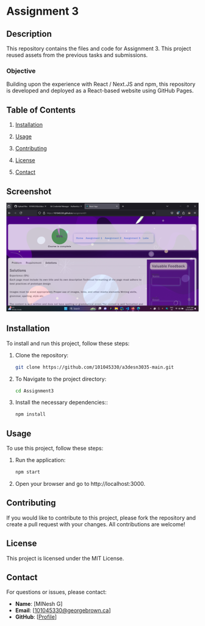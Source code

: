 # Assignment 3

## Description
This repository contains the files and code for Assignment 3.  This project reused assets from the previous tasks and submissions.

### Objective
Building upon the experience with React / Next.JS and npm, this repository is developed and deployed as a React-based website using GitHub Pages. 

## Table of Contents

1. [Installation](#installation)
2. [Usage](#usage)

3. [Contributing](#contributing)
4. [License](#license)
5. [Contact](#contact)

## Screenshot
<img src="Screenshot1.png" alt="Screenshot" style="max-width: 100%; height: auto;">

## Installation

To install and run this project, follow these steps:

1. Clone the repository:
   ```bash
   git clone https://github.com/101045330/a3desn3035-main.git
   

2. To Navigate to the project directory:
   ```bash
   cd Assignment3

3. Install the necessary dependencies::
   ```bash
   npm install
   
## Usage

To use this project, follow these steps:

1. Run the application:
   ```bash
   npm start

2. Open your browser and go to http://localhost:3000.

## Contributing
If you would like to contribute to this project, please fork the repository and create a pull request with your changes. All contributions are welcome!

## License
This project is licensed under the MIT License.

## Contact
For questions or issues, please contact:

- **Name**: [MINesh G]
- **Email**: [101045330@georgebrown.ca]
- **GitHub**: [[Profile](https://github.com/101045330/)]
  

